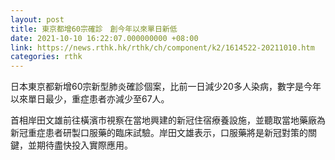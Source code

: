 ```yaml
---
layout: post
title: 東京都增60宗確診　創今年以來單日新低
date: 2021-10-10 16:22:07.000000000 +08:00
link: https://news.rthk.hk/rthk/ch/component/k2/1614522-20211010.htm
categories: rthk
---
```


日本東京都新增60宗新型肺炎確診個案，比前一日減少20多人染病，數字是今年以來單日最少，重症患者亦減少至67人。

首相岸田文雄前往橫濱市視察在當地興建的新冠住宿療養設施，並聽取當地藥廠為新冠重症患者研製口服藥的臨床試驗。岸田文雄表示，口服藥將是新冠對策的關鍵，並期待盡快投入實際應用。
